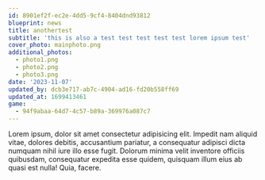 ```yaml
---
id: 8901ef2f-ec2e-4dd5-9cf4-8404dnd93812
blueprint: news
title: anothertest
subtitle: 'this is also a test test test test test lorem ipsum test'
cover_photo: mainphoto.png
additional_photos:
  - photo1.png
  - photo2.png
  - photo3.png
date: '2023-11-07'
updated_by: dcb3e717-ab7c-4904-ad16-fd20b558ff69
updated_at: 1699413461
game:
  - 94f9abaa-64d7-4c57-b89a-369976a087c7
---
```

Lorem ipsum, dolor sit amet consectetur adipisicing elit. Impedit nam aliquid vitae, dolores debitis, accusantium pariatur, a consequatur adipisci dicta numquam nihil iure illo esse fugit. Dolorum minima velit inventore officiis quibusdam, consequatur expedita esse quidem, quisquam illum eius ab quasi est nulla! Quia, facere.
